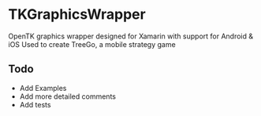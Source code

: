 # TKGraphicsWrapper
OpenTK graphics wrapper designed for Xamarin with support for Android & iOS
Used to create TreeGo, a mobile strategy game

## Todo
- Add Examples
- Add more detailed comments
- Add tests
